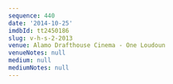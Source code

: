 ```yaml
---
sequence: 440
date: '2014-10-25'
imdbId: tt2450186
slug: v-h-s-2-2013
venue: Alamo Drafthouse Cinema - One Loudoun
venueNotes: null
medium: null
mediumNotes: null
---
```


